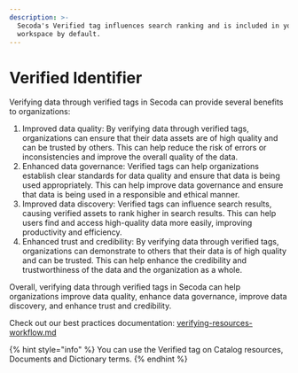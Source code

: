 ```yaml
---
description: >-
  Secoda's Verified tag influences search ranking and is included in your
  workspace by default.
---
```


# Verified Identifier

Verifying data through verified tags in Secoda can provide several benefits to organizations:

1. Improved data quality: By verifying data through verified tags, organizations can ensure that their data assets are of high quality and can be trusted by others. This can help reduce the risk of errors or inconsistencies and improve the overall quality of the data.
2. Enhanced data governance: Verified tags can help organizations establish clear standards for data quality and ensure that data is being used appropriately. This can help improve data governance and ensure that data is being used in a responsible and ethical manner.
3. Improved data discovery: Verified tags can influence search results, causing verified assets to rank higher in search results. This can help users find and access high-quality data more easily, improving productivity and efficiency.
4. Enhanced trust and credibility: By verifying data through verified tags, organizations can demonstrate to others that their data is of high quality and can be trusted. This can help enhance the credibility and trustworthiness of the data and the organization as a whole.

Overall, verifying data through verified tags in Secoda can help organizations improve data quality, enhance data governance, improve data discovery, and enhance trust and credibility.

Check out our best practices documentation: [verifying-resources-workflow.md](../../best-practices/verifying-resources-workflow.md "mention")

{% hint style="info" %}
You can use the Verified tag on Catalog resources, Documents and Dictionary terms.
{% endhint %}

<figure><img src="https://secoda-public-media-assets.s3.amazonaws.com/84f933cc-fb18-4293-b58a-9bfabd26c3c3.png" alt=""><figcaption></figcaption></figure>
